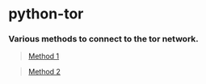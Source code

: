 # python-tor
### Various methods to connect to the tor network.

> [Method 1](https://github.com/c4rb0nx1/python-tor/blob/side/method_1.py)

> [Method 2](https://github.com/c4rb0nx1/python-tor/blob/side/method_2.py)

